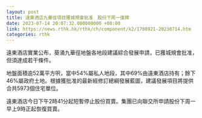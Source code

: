 ```yaml
---
layout: post
title: 遠東酒店九華徑項目獲城規會批准　股份下周一復牌
date: 2023-07-14 20:07:32.000000000 +08:00
link: https://news.rthk.hk/rthk/ch/component/k2/1708921-20230714.htm
categories: rthk
---
```


遠東酒店實業公布，葵涌九華徑地盤各地段建議綜合發展申請，已獲城規會批准，但須達成若干條件。

地盤面積逾52萬平方呎，當中54%屬私人地段，其中69%由遠東酒店持有；餘下46%屬政府土地。根據獲批准的最新經修訂總綱發展藍圖，建議發展項目將提供合共5973個住宅單位。

遠東酒店今日下午2時41分起短暫停止股份買賣。集團已向聯交所申請股份下周一早上9時正起恢復買賣。
